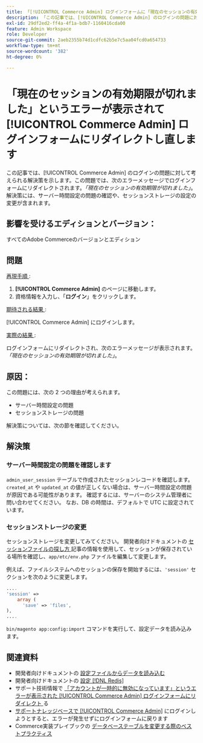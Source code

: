 ```yaml
---
title: 「[!UICONTROL Commerce Admin] ログインフォームに「現在のセッションの有効期限が切れました」というエラーが表示されてリダイレクトし直す」
description: 「この記事では、[!UICONTROL Commerce Admin] のログインの問題に対して考えられる解決策を提供します。この問題では、次のエラーメッセージでログインフォームにリダイレクトされます。*「現在のセッションの有効期限が切れました」*。 解決策には、サーバー時間設定の問題の確認や、セッションストレージ設定の変更が含まれます。'
exl-id: 29df2ed2-ff4a-4f1a-bdb7-1160416cda00
feature: Admin Workspace
role: Developer
source-git-commit: 2aeb2355b74d1cdfc62b5e7c5aa04fcd0a654733
workflow-type: tm+mt
source-wordcount: '382'
ht-degree: 0%

---
```


# 「現在のセッションの有効期限が切れました」というエラーが表示されて [!UICONTROL Commerce Admin] ログインフォームにリダイレクトし直します

この記事では、[!UICONTROL Commerce Admin] のログインの問題に対して考えられる解決策を示します。この問題では、次のエラーメッセージでログインフォームにリダイレクトされます。*「現在のセッションの有効期限が切れました」*。 解決策には、サーバー時間設定の問題の確認や、セッションストレージの設定の変更が含まれます。

## 影響を受けるエディションとバージョン：

すべてのAdobe Commerceのバージョンとエディション

## 問題

<u> 再現手順 </u>:

1. **[!UICONTROL Commerce Admin]** のページに移動します。
1. 資格情報を入力し、「**ログイン**」をクリックします。

<u> 期待される結果 </u>:

[!UICONTROL Commerce Admin] にログインします。

<u> 実際の結果 </u>:

ログインフォームにリダイレクトされ、次のエラーメッセージが表示されます。*「現在のセッションの有効期限が切れました」*。

## 原因：

この問題には、次の 2 つの理由が考えられます。

* サーバー時間設定の問題
* セッションストレージの問題

解決策については、次の節を確認してください。

## 解決策

### サーバー時間設定の問題を確認します

`admin_user_session` テーブルで作成されたセッションレコードを確認します。 `created_at` や `updated_at` の値が正しくない場合は、サーバー時間設定の問題が原因である可能性があります。 確認するには、サーバーのシステム管理者に問い合わせてください。 なお、DB の時間は、デフォルトで UTC に設定されています。

### セッションストレージの変更

セッションストレージを変更してみてください。 開発者向けドキュメントの [ セッションファイルの探し方 ](https://experienceleague.adobe.com/ja/docs/commerce-operations/configuration-guide/storage/session-storage/sessions) 記事の情報を使用して、セッションが保存されている場所を確認し、`app/etc/env.php` ファイルを編集して変更します。

例えば、ファイルシステムへのセッションの保存を開始するには、`'session'` セクションを次のように変更します。

```php
....
'session' =>
    array (
      'save' => 'files',
),
....
```

`bin/magento app:config:import` コマンドを実行して、設定データを読み込みます。


## 関連資料

* 開発者向けドキュメントの [ 設定ファイルからデータを読み込む ](https://experienceleague.adobe.com/ja/docs/commerce-operations/configuration-guide/cli/configuration-management/import-configuration)
* 開発者向けドキュメントの [ 設定  [!DNL Redis]](https://experienceleague.adobe.com/ja/docs/commerce-operations/configuration-guide/cache/redis/config-redis)
* サポート技術情報で [ 「アカウントが一時的に無効になっています」というエラーが表示された [!UICONTROL Commerce Admin] ログインフォームにリダイレクト ](https://experienceleague.adobe.com/ja/docs/commerce-knowledge-base/kb/troubleshooting/miscellaneous/redirect-back-to-the-admin-login-form-with-your-account-is-temporarily-disabled-error) る
* [ サポートナレッジベースで [!UICONTROL Commerce Admin]](https://experienceleague.adobe.com/ja/docs/commerce-knowledge-base/kb/troubleshooting/miscellaneous/login-redirect-when-trying-to-login-to-magento-admin) にログインしようとすると、エラーが発生せずにログインフォームに戻ります
* Commerce実装プレイブックの [ データベーステーブルを変更する際のベストプラクティス ](https://experienceleague.adobe.com/ja/docs/commerce-operations/implementation-playbook/best-practices/development/modifying-core-and-third-party-tables#why-adobe-recommends-avoiding-modifications)

